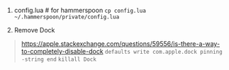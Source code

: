 1. config.lua         # for hammerspoon
`cp config.lua ~/.hammerspoon/private/config.lua`

2. Remove Dock 
>https://apple.stackexchange.com/questions/59556/is-there-a-way-to-completely-disable-dock
`defaults write com.apple.dock pinning -string end`
`killall Dock`
